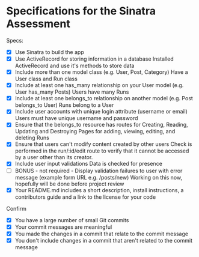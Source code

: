 # Specifications for the Sinatra Assessment

Specs:
- [x] Use Sinatra to build the app
- [x] Use ActiveRecord for storing information in a database
    Installed ActiveRecord and use it's methods to store data
- [x] Include more than one model class (e.g. User, Post, Category)
    Have a User class and Run class
- [x] Include at least one has_many relationship on your User model (e.g. User has_many Posts)
    Users have many Runs
- [x] Include at least one belongs_to relationship on another model (e.g. Post belongs_to User)
    Runs belong to a User
- [x] Include user accounts with unique login attribute (username or email)
    Users must have unique username and password
- [x] Ensure that the belongs_to resource has routes for Creating, Reading, Updating and Destroying
    Pages for adding, viewing, editing, and deleting Runs
- [x] Ensure that users can't modify content created by other users
    Check is performed in the run/:id/edit route to verify that it cannot be accessed by a user other than its creator.
- [x] Include user input validations
    Data is checked for presence 
- [ ] BONUS - not required - Display validation failures to user with error message (example form URL e.g. /posts/new)
    Working on this now, hopefully will be done before project review
- [x] Your README.md includes a short description, install instructions, a contributors guide and a link to the license for your code

Confirm
- [x] You have a large number of small Git commits
- [x] Your commit messages are meaningful
- [x] You made the changes in a commit that relate to the commit message
- [x] You don't include changes in a commit that aren't related to the commit message